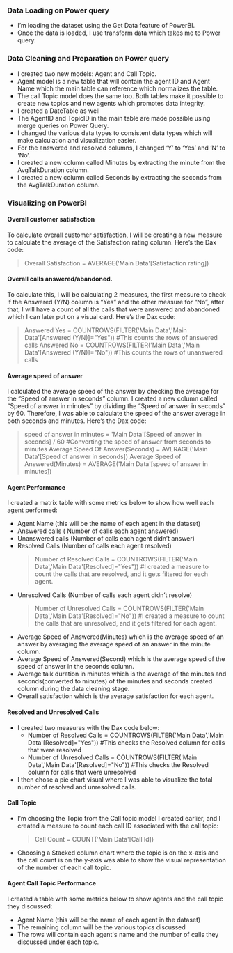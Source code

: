 ### Data Loading on Power query

-	I’m loading the dataset using the Get Data feature of PowerBI.
-	Once the data is loaded, I use transform data which takes me to Power query.

### Data Cleaning and Preparation on Power query

-	I created two new models: Agent and Call Topic.
-	Agent model is a new table that will contain the agent ID and Agent Name which the main table can reference which normalizes the table.
- The call Topic model does the same too. Both tables make it possible to create new topics and new agents which promotes data integrity.
-	I created a DateTable as well
-	The AgentID and TopicID in the main table are made possible using merge queries on Power Query.
-	I changed the various data types to consistent data types which will make calculation and visualization easier.
-	For the answered and resolved columns, I changed ‘Y’ to ‘Yes’ and ‘N’ to ‘No’.
-	I created a new column called Minutes by extracting the minute from the AvgTalkDuration column.
-	I created a new column called Seconds by extracting the seconds from the AvgTalkDuration column.


### Visualizing on PowerBI

#### Overall customer satisfaction
To calculate overall customer satisfaction, I will be creating a new measure to calculate the average of the Satisfaction rating column. Here’s the Dax code: 
 >  Overall Satisfaction = AVERAGE('Main Data'[Satisfaction rating])

####  Overall calls answered/abandoned.
To calculate this, I will be calculating 2 measures, the first measure to check if the Answered (Y/N) column is “Yes” and the other measure for “No”, after that, I will have a count of all the calls that were answered and abandoned which I can later put on a visual card. Here’s the Dax code:
 > Answered Yes = COUNTROWS(FILTER('Main Data','Main Data'[Answered (Y/N)]="Yes"))
#This counts the rows of answered calls
> Answered No = COUNTROWS(FILTER('Main Data','Main Data'[Answered (Y/N)]="No"))
#This counts the rows of unanswered calls

#### Average speed of answer
I calculated the average speed of the answer by checking the average for the “Speed of answer in seconds” column. I created a new column called “Speed of answer in minutes” by dividing the “Speed of answer in seconds” by 60. Therefore, I was able to calculate the speed of the answer average in both seconds and minutes. Here’s the Dax code:
 > speed of answer in minutes = 'Main Data'[Speed of answer in seconds] / 60
    #Converting the speed of answer from seconds to minutes
> Average Speed Of Answer(Seconds) = AVERAGE('Main Data'[Speed of answer in seconds])
> Average Speed of Answered(Minutes) = AVERAGE('Main Data'[speed of answer in minutes])

#### Agent Performance
I created a matrix table with some metrics below to show how well each agent performed:
-  Agent Name (this will be the name of each agent in the dataset)
-  Answered calls ( Number of calls each agent answered)
- Unanswered calls (Number of calls each agent didn’t answer)
- Resolved Calls (Number of calls each agent resolved)
 	> Number of Resolved Calls = COUNTROWS(FILTER('Main Data','Main Data'[Resolved]="Yes"))
      #I created a measure to count the calls that are resolved, and it gets filtered for each agent.
- Unresolved Calls (Number of calls each agent didn’t resolve)
 	> Number of Unresolved Calls = COUNTROWS(FILTER('Main Data','Main Data'[Resolved]="No"))
      #I created a measure to count the calls that are unresolved, and it gets filtered for each agent.
- Average Speed of Answered(Minutes) which is the average speed of an answer by averaging the average speed of an answer in the minute column.
- Average Speed of Answered(Second) which is the average speed of the speed of answer in the seconds column.
- Average talk duration in minutes which is the average of the minutes and seconds(converted to minutes) of the minutes and seconds created column during the data cleaning stage.
- Overall satisfaction which is the average satisfaction for each agent.


#### Resolved and Unresolved Calls
-  I created two measures with the Dax code below:
   - Number of Resolved Calls = COUNTROWS(FILTER('Main Data','Main Data'[Resolved]="Yes"))
      #This checks the Resolved column for calls that were resolved
   - Number of Unresolved Calls = COUNTROWS(FILTER('Main Data','Main Data'[Resolved]="No"))
      #This checks the Resolved column for calls that were unresolved
-  I then chose a pie chart visual where I was able to visualize the total number of resolved and unresolved calls.

#### Call Topic
-  I’m choosing the Topic from the Call topic model I created earlier, and I created a measure to count each call ID associated with the call topic:
     > Call Count = COUNT('Main Data'[Call Id])
- Choosing a Stacked column chart where the topic is on the x-axis and the call count is on the y-axis was able to show the visual representation of the number of each call topic.

#### Agent Call Topic Performance
I created a table with some metrics below to show agents and the call topic they discussed:
-  Agent Name (this will be the name of each agent in the dataset)
- The remaining column will be the various topics  discussed
-  The rows will contain each agent's name and the number of calls they discussed under each topic.











